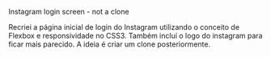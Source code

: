 Instagram login screen - not a clone

Recriei a página inicial de login do Instagram utilizando o conceito de Flexbox e responsividade no CSS3. Também incluí o logo do instagram para ficar mais parecido. A ideia é criar um clone posteriormente.
